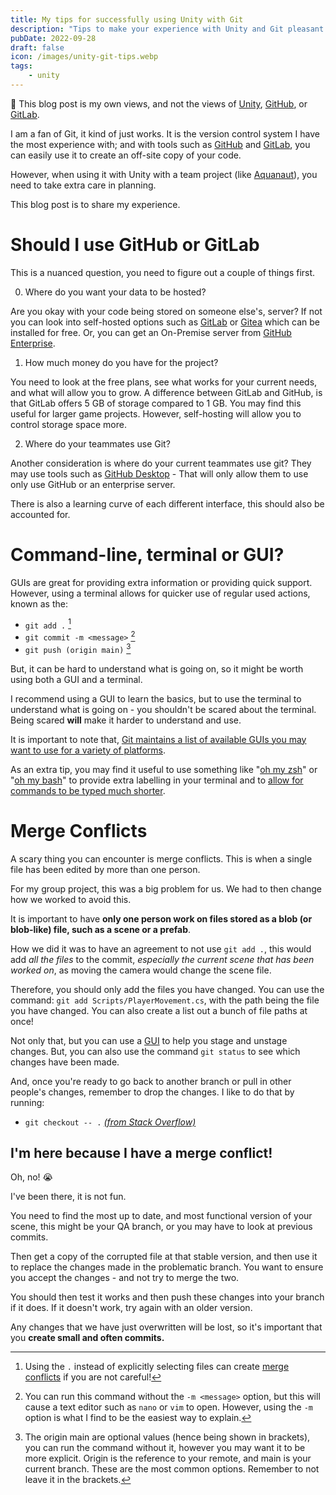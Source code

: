 ```yaml
---
title: My tips for successfully using Unity with Git
description: "Tips to make your experience with Unity and Git pleasant!"
pubDate: 2022-09-28
draft: false
icon: /images/unity-git-tips.webp
tags:
    - unity
---
```


<div id="comment-box">

<span aria-hidden="true">🚸</span> This blog post is my own views, and not the views of [Unity](https://unity.com/), [GitHub](https://github.com), or [GitLab](https://gitlab.com).

</div>

I am a fan of Git, it kind of just works. It is the version control system I have the most experience with; and with tools such as [GitHub](https://github.com) and [GitLab](https://gitlab.com), you can easily use it to create an off-site copy of your code.

However, when using it with Unity with a team project (like [Aquanaut](/portfolio/aquanaut)), you need to take extra care in planning.

This blog post is to share my experience.

# Should I use GitHub or GitLab

This is a nuanced question, you need to figure out a couple of things first.

0. Where do you want your data to be hosted?

Are you okay with your code being stored on someone else's, server? If not you can look into self-hosted options such as [GitLab](https://docs.gitlab.com/ee/install/) or [Gitea](https://gitea.io/) which can be installed for free. Or, you can get an On-Premise server from [GitHub Enterprise](https://github.com/enterprise).

1. How much money do you have for the project?

You need to look at the free plans, see what works for your current needs, and what will allow you to grow. A difference between GitLab and GitHub, is that GitLab offers 5 GB of storage compared to 1 GB. You may find this useful for larger game projects. However, self-hosting will allow you to control storage space more.

2. Where do your teammates use Git?

Another consideration is where do your current teammates use git? They may use tools such as [GitHub Desktop](https://desktop.github.com/) - That will only allow them to use only use GitHub or an enterprise server.

There is also a learning curve of each different interface, this should also be accounted for.

# Command-line, terminal or GUI?

GUIs are great for providing extra information or providing quick support. However, using a terminal allows for quicker use of regular used actions, known as the:

- `git add .` [^1]
- `git commit -m <message>` [^2]
- `git push (origin main)` [^3]

[^1]: Using the `.` instead of explicitly selecting files can create [merge conflicts](#merge-conflicts) if you are not careful!

[^2]: You can run this command without the `-m <message>` option, but this will cause a text editor such as `nano` or `vim` to open. However, using the `-m` option is what I find to be the easiest way to explain.

[^3]: The origin main are optional values (hence being shown in brackets), you can run the command without it, however you may want it to be more explicit. Origin is the reference to your remote, and main is your current branch. These are the most common options. Remember to not leave it in the brackets.

But, it can be hard to understand what is going on, so it might be worth using both a GUI and a terminal.

I recommend using a GUI to learn the basics, but to use the terminal to understand what is going on - you shouldn't be scared about the terminal. Being scared **will** make it harder to understand and use.

It is important to note that, [Git maintains a list of available GUIs you may want to use for a variety of platforms](https://git-scm.com/downloads/guis).

As an extra tip, you may find it useful to use something like "[oh my zsh](https://ohmyz.sh/)" or "[oh my bash](https://ohmybash.nntoan.com/)" to provide extra labelling in your terminal and to [allow for commands to be typed much shorter](https://kapeli.com/cheat_sheets/Oh-My-Zsh_Git.docset/Contents/Resources/Documents/index).

# Merge Conflicts

A scary thing you can encounter is merge conflicts. This is when a single file has been edited by more than one person.

For my group project, this was a big problem for us. We had to then change how we worked to avoid this.

It is important to have **only one person work on files stored as a blob (or blob-like) file, such as a scene or a prefab**.

How we did it was to have an agreement to not use `git add .`, this would add _all the files_ to the commit, _especially the current scene that has been worked on_, as moving the camera would change the scene file.

Therefore, you should only add the files you have changed. You can use the command: `git add Scripts/PlayerMovement.cs`, with the path being the file you have changed. You can also create a list out a bunch of file paths at once!

Not only that, but you can use a [GUI](#command-line-terminal-or-gui) to help you stage and unstage changes. But, you can also use the command `git status` to see which changes have been made.

And, once you're ready to go back to another branch or pull in other people's changes, remember to drop the changes. I like to do that by running:

- `git checkout -- .` [_(from Stack Overflow)_](https://stackoverflow.com/a/49343276)

## I'm here because I have a merge conflict!

Oh, no! <span aria-hidden="true">😭</span>

I've been there, it is not fun.

You need to find the most up to date, and most functional version of your scene, this might be your QA branch, or you may have to look at previous commits.

Then get a copy of the corrupted file at that stable version, and then use it to replace the changes made in the problematic branch. You want to ensure you accept the changes - and not try to merge the two.

You should then test it works and then push these changes into your branch if it does. If it doesn't work, try again with an older version.

Any changes that we have just overwritten will be lost, so it's important that you **create small and often commits.**
